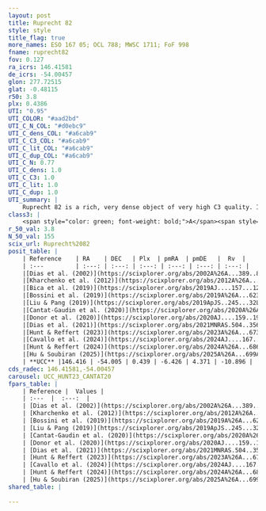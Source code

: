 ```yaml
---
layout: post
title: Ruprecht 82
style: style
title_flag: true
more_names: ESO 167 05; OCL 788; MWSC 1711; FoF 998
fname: ruprecht82
fov: 0.127
ra_icrs: 146.41581
de_icrs: -54.00457
glon: 277.72515
glat: -0.48115
r50: 3.8
plx: 0.4386
UTI: "0.95"
UTI_COLOR: "#aad2bd"
UTI_C_N_COL: "#d0ebc9"
UTI_C_dens_COL: "#a6cab9"
UTI_C_C3_COL: "#a6cab9"
UTI_C_lit_COL: "#a6cab9"
UTI_C_dup_COL: "#a6cab9"
UTI_C_N: 0.77
UTI_C_dens: 1.0
UTI_C_C3: 1.0
UTI_C_lit: 1.0
UTI_C_dup: 1.0
UTI_summary: |
    Ruprecht 82 is a rich, very dense object of very high C3 quality. It is very well-studied in the literature.
class3: |
    <span style="color: green; font-weight: bold;">A</span><span style="color: green; font-weight: bold;">A</span>
r_50_val: 3.8
N_50_val: 155
scix_url: Ruprecht%2082
posit_table: |
    | Reference    | RA    | DEC   | Plx  | pmRA  | pmDE   |  Rv  |
    | :---         | :---: | :---: | :---: | :---: | :---: | :---: |
    |[Dias et al. (2002)](https://scixplorer.org/abs/2002A%26A...389..871D) | 146.442 | -54.0 | -- | -4.97 | 0.39 | -- |
    |[Kharchenko et al. (2012)](https://scixplorer.org/abs/2012A%26A...543A.156K) | 146.438 | -53.968 | -- | -8.94 | 1.7 | -- |
    |[Bica et al. (2019)](https://scixplorer.org/abs/2019AJ....157...12B) | 146.444 | -53.997 | -- | -- | -- | -- |
    |[Bossini et al. (2019)](https://scixplorer.org/abs/2019A%26A...623A.108B) | 146.421 | -54.004 | -- | -- | -- | -- |
    |[Liu & Pang (2019)](https://scixplorer.org/abs/2019ApJS..245...32L) | 146.429 | -54.001 | 0.433 | -6.402 | 4.317 | -- |
    |[Cantat-Gaudin et al. (2020)](https://scixplorer.org/abs/2020A%26A...640A...1C) | 146.421 | -54.004 | 0.43 | -6.443 | 4.348 | -- |
    |[Donor et al. (2020)](https://scixplorer.org/abs/2020AJ....159..199D) | 146.438 | -53.968 | -- | -6.39 | 4.38 | 2.1 |
    |[Dias et al. (2021)](https://scixplorer.org/abs/2021MNRAS.504..356D) | 146.416 | -54.003 | 0.431 | -6.438 | 4.348 | 2.157 |
    |[Hunt & Reffert (2023)](https://scixplorer.org/abs/2023A%26A...673A.114H) | 146.431 | -54.002 | 0.436 | -6.428 | 4.375 | -6.369 |
    |[Cavallo et al. (2024)](https://scixplorer.org/abs/2024AJ....167...12C) | 146.413 | -54.005 | 0.436 | -- | -- | -- |
    |[Hunt & Reffert (2024)](https://scixplorer.org/abs/2024A%26A...686A..42H) | 146.431 | -54.002 | 0.436 | -6.428 | 4.375 | -6.369 |
    |[Hu & Soubiran (2025)](https://scixplorer.org/abs/2025A%26A...699A.246H) | 146.413 | -54.005 | -- | -- | -- | -- |
    | **UCC** |146.416 | -54.005 | 0.439 | -6.426 | 4.371 | -10.896 | 
cds_radec: 146.41581,-54.00457
carousel: UCC_HUNT23_CANTAT20
fpars_table: |
    | Reference |  Values |
    | :---  |  :---:  |
    | [Dias et al. (2002)](https://scixplorer.org/abs/2002A%26A...389..871D) | `E(B-V)=0.29, Dist=2455.0, Age=8.5` |
    | [Kharchenko et al. (2012)](https://scixplorer.org/abs/2012A%26A...543A.156K) | `e_bv=0.5, distance=2228, log_age=8.37` |
    | [Bossini et al. (2019)](https://scixplorer.org/abs/2019A%26A...623A.108B) | `AV=1.036, Dist=11.718, logA=8.548, Fe/H=0.0` |
    | [Liu & Pang (2019)](https://scixplorer.org/abs/2019ApJS..245...32L) | `Age=0.589, Z=-0.25` |
    | [Cantat-Gaudin et al. (2020)](https://scixplorer.org/abs/2020A%26A...640A...1C) | `AVNN=0.95, DMNN=11.71, AgeNN=8.66` |
    | [Donor et al. (2020)](https://scixplorer.org/abs/2020AJ....159..199D) | `Fe/H=-0.03` |
    | [Dias et al. (2021)](https://scixplorer.org/abs/2021MNRAS.504..356D) | `Av=1.131, Dist=1866, logage=8.609, [Fe/H]=0.067` |
    | [Hunt & Reffert (2023)](https://scixplorer.org/abs/2023A%26A...673A.114H) | `AV50=0.883, diffAV50=0.761, MOD50=11.606, logAge50=8.646` |
    | [Cavallo et al. (2024)](https://scixplorer.org/abs/2024AJ....167...12C) | `AV50=0.87, dMod50=11.54, logAge50=8.89, [Fe/H]50=0.27` |
    | [Hunt & Reffert (2024)](https://scixplorer.org/abs/2024A%26A...686A..42H) | `MassJ=916.888` |
    | [Hu & Soubiran (2025)](https://scixplorer.org/abs/2025A%26A...699A.246H) | `MA22=-0.2, MA23f=-0.28, MZ23=-0.18, MK24=-0.25, MF24=-0.16` |
shared_table: |
    
---
```

